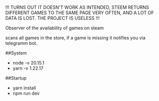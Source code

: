!!! TURNS OUT IT DOESN'T WORK AS INTENDED, STEEM RETURNS DIFFERENT GAMES TO THE SAME PAGE VERY OFTEN, AND A LOT OF DATA IS LOST. THE PROJECT IS USELESS !!!

Observer of the availability of games on steam

scans all games in the store, if a game is missing it notifies you via telegramm bot.

##System
 - node -v 20.15.1
 - yarn -v 1.22.17

##Startup 
 - yarn install
 - npm run dev
